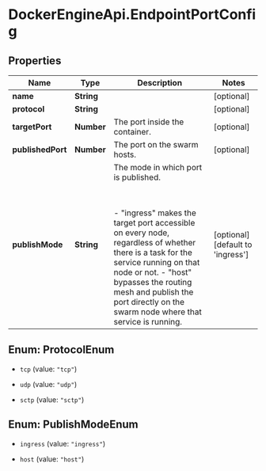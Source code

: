 # DockerEngineApi.EndpointPortConfig

## Properties
Name | Type | Description | Notes
------------ | ------------- | ------------- | -------------
**name** | **String** |  | [optional] 
**protocol** | **String** |  | [optional] 
**targetPort** | **Number** | The port inside the container. | [optional] 
**publishedPort** | **Number** | The port on the swarm hosts. | [optional] 
**publishMode** | **String** | The mode in which port is published.  <p><br /></p>  - \"ingress\" makes the target port accessible on every node,   regardless of whether there is a task for the service running on   that node or not. - \"host\" bypasses the routing mesh and publish the port directly on   the swarm node where that service is running.  | [optional] [default to 'ingress']


<a name="ProtocolEnum"></a>
## Enum: ProtocolEnum


* `tcp` (value: `"tcp"`)

* `udp` (value: `"udp"`)

* `sctp` (value: `"sctp"`)




<a name="PublishModeEnum"></a>
## Enum: PublishModeEnum


* `ingress` (value: `"ingress"`)

* `host` (value: `"host"`)




